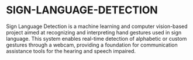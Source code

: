 # SIGN-LANGUAGE-DETECTION
Sign Language Detection is a machine learning and computer vision-based project aimed at recognizing and interpreting hand gestures used in sign language. This system enables real-time detection of alphabetic or custom gestures through a webcam, providing a foundation for communication assistance tools for the hearing and speech impaired.
